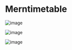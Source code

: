 # Merntimetable

![image](https://github.com/user-attachments/assets/8aba3300-8612-4447-9fff-7b9540838dcd)

![image](https://github.com/user-attachments/assets/c248797c-9182-4d23-8e71-c9fd24da8454)

![image](https://github.com/user-attachments/assets/823db975-2049-4ff6-8062-d75482aeb07e)
